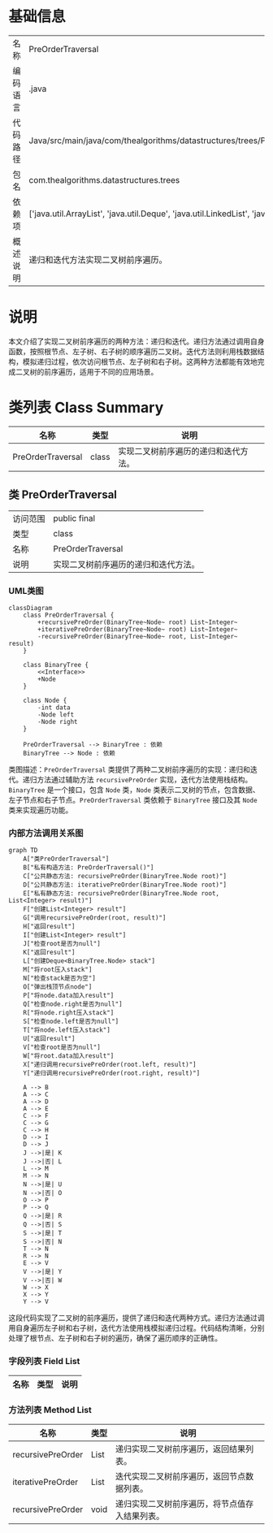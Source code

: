 # 基础信息

|      |      |
|------|------|
| 名称 | PreOrderTraversal |
| 编码语言 | .java |
| 代码路径 | Java/src/main/java/com/thealgorithms/datastructures/trees/PreOrderTraversal.java |
| 包名 | com.thealgorithms.datastructures.trees |
| 依赖项 | ['java.util.ArrayList', 'java.util.Deque', 'java.util.LinkedList', 'java.util.List'] |
| 概述说明 | 递归和迭代方法实现二叉树前序遍历。 |

# 说明

本文介绍了实现二叉树前序遍历的两种方法：递归和迭代。递归方法通过调用自身函数，按照根节点、左子树、右子树的顺序遍历二叉树。迭代方法则利用栈数据结构，模拟递归过程，依次访问根节点、左子树和右子树。这两种方法都能有效地完成二叉树的前序遍历，适用于不同的应用场景。

# 类列表 Class Summary

| 名称   | 类型  | 说明 |
|-------|------|-------------|
| PreOrderTraversal | class | 实现二叉树前序遍历的递归和迭代方法。 |



## 类 PreOrderTraversal

|      |      |
|------|------|
| 访问范围 | public final |
| 类型 | class |
| 名称 | PreOrderTraversal |
| 说明 | 实现二叉树前序遍历的递归和迭代方法。 |


### UML类图

```mermaid
classDiagram
    class PreOrderTraversal {
        +recursivePreOrder(BinaryTree~Node~ root) List~Integer~
        +iterativePreOrder(BinaryTree~Node~ root) List~Integer~
        -recursivePreOrder(BinaryTree~Node~ root, List~Integer~ result)
    }

    class BinaryTree {
        <<Interface>>
        +Node
    }

    class Node {
        -int data
        -Node left
        -Node right
    }

    PreOrderTraversal --> BinaryTree : 依赖
    BinaryTree --> Node : 依赖
```

类图描述：`PreOrderTraversal` 类提供了两种二叉树前序遍历的实现：递归和迭代。递归方法通过辅助方法 `recursivePreOrder` 实现，迭代方法使用栈结构。`BinaryTree` 是一个接口，包含 `Node` 类，`Node` 类表示二叉树的节点，包含数据、左子节点和右子节点。`PreOrderTraversal` 类依赖于 `BinaryTree` 接口及其 `Node` 类来实现遍历功能。


### 内部方法调用关系图

```mermaid
graph TD
    A["类PreOrderTraversal"]
    B["私有构造方法: PreOrderTraversal()"]
    C["公共静态方法: recursivePreOrder(BinaryTree.Node root)"]
    D["公共静态方法: iterativePreOrder(BinaryTree.Node root)"]
    E["私有静态方法: recursivePreOrder(BinaryTree.Node root, List<Integer> result)"]
    F["创建List<Integer> result"]
    G["调用recursivePreOrder(root, result)"]
    H["返回result"]
    I["创建List<Integer> result"]
    J["检查root是否为null"]
    K["返回result"]
    L["创建Deque<BinaryTree.Node> stack"]
    M["将root压入stack"]
    N["检查stack是否为空"]
    O["弹出栈顶节点node"]
    P["将node.data加入result"]
    Q["检查node.right是否为null"]
    R["将node.right压入stack"]
    S["检查node.left是否为null"]
    T["将node.left压入stack"]
    U["返回result"]
    V["检查root是否为null"]
    W["将root.data加入result"]
    X["递归调用recursivePreOrder(root.left, result)"]
    Y["递归调用recursivePreOrder(root.right, result)"]

    A --> B
    A --> C
    A --> D
    A --> E
    C --> F
    C --> G
    C --> H
    D --> I
    D --> J
    J -->|是| K
    J -->|否| L
    L --> M
    M --> N
    N -->|是| U
    N -->|否| O
    O --> P
    P --> Q
    Q -->|是| R
    Q -->|否| S
    S -->|是| T
    S -->|否| N
    T --> N
    R --> N
    E --> V
    V -->|是| Y
    V -->|否| W
    W --> X
    X --> Y
    Y --> V
```

这段代码实现了二叉树的前序遍历，提供了递归和迭代两种方式。递归方法通过调用自身遍历左子树和右子树，迭代方法使用栈模拟递归过程。代码结构清晰，分别处理了根节点、左子树和右子树的遍历，确保了遍历顺序的正确性。

### 字段列表 Field List

| 名称  | 类型  | 说明 |
|-------|-------|------|

### 方法列表 Method List

| 名称  | 类型  | 说明 |
|-------|-------|------|
| recursivePreOrder | List<Integer> | 递归实现二叉树前序遍历，返回结果列表。 |
| iterativePreOrder | List<Integer> | 迭代实现二叉树前序遍历，返回节点数据列表。 |
| recursivePreOrder | void | 递归实现二叉树前序遍历，将节点值存入结果列表。 |




